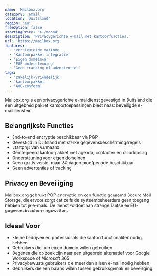 ```yaml
---
name: 'Mailbox.org'
category: 'email'
location: 'Duitsland'
region: 'eu'
freeOption: false
startingPrice: '€1/maand'
description: 'Privacygerichte e-mail met kantoorfuncties.'
url: 'https://mailbox.org'
features:
  - 'Versleutelde mailbox'
  - 'Kantoorpakket integratie'
  - 'Eigen domeinen'
  - 'PGP-ondersteuning'
  - 'Geen tracking of advertenties'
tags:
  - 'zakelijk-vriendelijk'
  - 'kantoorpakket'
  - 'AVG-conform'
---
```


Mailbox.org is een privacygerichte e-maildienst gevestigd in Duitsland die een uitgebreid pakket kantoortoepassingen biedt naast beveiligde e-maildiensten.

## Belangrijkste Functies

- End-to-end encryptie beschikbaar via PGP
- Gevestigd in Duitsland met sterke gegevensbeschermingsregels
- Startprijs van €1/maand
- Geïntegreerd kantoorpakket met agenda, contacten en cloudopslag
- Ondersteuning voor eigen domeinen
- Geen gratis versie, maar 30 dagen proefperiode beschikbaar
- Geen advertenties of tracking

## Privacy en Beveiliging

Mailbox.org gebruikt PGP-encryptie en een functie genaamd Secure Mail Storage, die ervoor zorgt dat zelfs de systeembeheerders geen toegang hebben tot je e-mails. De dienst voldoet aan strenge Duitse en EU-gegevensbeschermingswetten.

## Ideaal Voor

- Kleine bedrijven en professionals die kantoorfunctionaliteit nodig hebben
- Gebruikers die hun eigen domein willen gebruiken
- Degenen die op zoek zijn naar een uitgebreid alternatief voor Google Workspace of Microsoft 365
- Privacybewuste gebruikers die meer dan alleen e-mail nodig hebben
- Gebruikers die een balans willen tussen gebruiksgemak en beveiliging